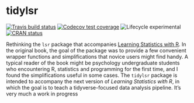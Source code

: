 
<!-- README.md is generated from README.Rmd. Please edit that file -->

# tidylsr

<!-- badges: start -->

[![Travis build
status](https://travis-ci.org/djnavarro/tidylsr.svg?branch=master)](https://travis-ci.org/djnavarro/tidylsr)
[![Codecov test
coverage](https://codecov.io/gh/djnavarro/tidylsr/branch/master/graph/badge.svg)](https://codecov.io/gh/djnavarro/tidylsr?branch=master)
![Lifecycle
experimental](https://img.shields.io/badge/lifecycle-experimental-orange.svg)
[![CRAN
status](https://www.r-pkg.org/badges/version/tidylsr)](https://cran.r-project.org/package=tidylsr)
<!-- badges: end -->

<!--
<img src = "./other/tidylsr.png" width = "200px" style = "float:right">
-->

Rethinking the `lsr` package that accompanies [Learning Statistics with
R](https://learningstatisticswithr.com). In the original book, the goal
of the package was to provide a few convenient wrapper functions and
simplifications that novice users might find handy. A typical reader of
the book might be psychology undergraduate students who encountering R,
statistics and programming for the first time, and I found the
simplifications useful in some cases. The `tidylsr` package is intended
to accompany the next version of *Learning Statistics with R*, in which
the goal is to teach a tidyverse-focused data analysis pipeline. It’s
very much a work in progress
